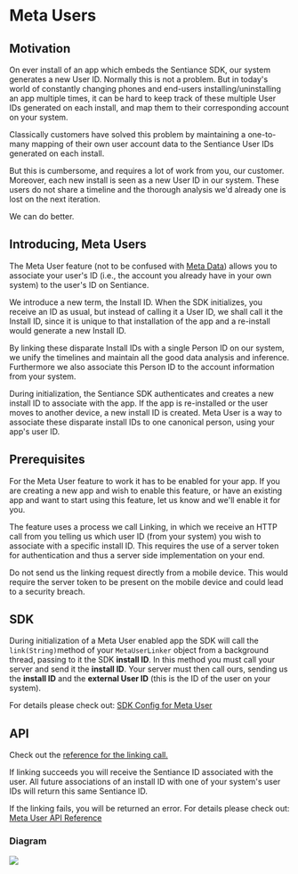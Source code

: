 # Meta Users

## Motivation

On ever install of an app which embeds the Sentiance SDK, our system generates a new User ID. Normally this is not a problem. But in today's world of constantly changing phones and end-users installing/uninstalling an app multiple times, it can be hard to keep track of these multiple User IDs generated on each install, and map them to their corresponding account on your system.

Classically customers have solved this problem by maintaining a one-to-many mapping of their own user account data to the Sentiance User IDs generated on each install.

But this is cumbersome, and requires a lot of work from you, our customer. Moreover, each new install is seen as a new User ID in our system. These users do not share a timeline and the thorough analysis we'd already one is lost on the next iteration.

We can do better.

## Introducing, Meta Users

The Meta User feature \(not to be confused with [Meta Data](../sdk/appendix/custom-user-metadata.md)\) allows you to associate your user's ID \(i.e., the account you already have in your own system\) to the user's ID on Sentiance. 

We introduce a new term, the Install ID. When the SDK initializes, you receive an ID as usual, but instead of calling it a User ID, we shall call it the Install ID, since it is unique to that installation of the app and a re-install would generate a new Install ID.

By linking these disparate Install IDs with a single Person ID on our system, we unify the timelines and maintain all the good data analysis and inference. Furthermore we also associate this Person ID to the account information from your system.

During initialization, the Sentiance SDK authenticates and creates a new install ID to associate with the app. If the app is re-installed or the user moves to another device, a new install ID is created. Meta User is a way to associate these disparate install IDs to one canonical person, using your app's user ID.

## Prerequisites

For the Meta User feature to work it has to be enabled for your app. If you are creating a new app and wish to enable this feature, or have an existing app and want to start using this feature, let us know and we'll enable it for you.

The feature uses a process we call Linking, in which we receive an HTTP call from you telling us which user ID \(from your system\) you wish to associate with a specific install ID. This requires the use of a server token for authentication and thus a server side implementation on your end.

Do not send us the linking request directly from a mobile device. This would require the server token to be present on the mobile device and could lead to a security breach.

## SDK

During initialization of a Meta User enabled app the SDK will call the `link(String)`method of your `MetaUserLinker` object from a background thread, passing to it the SDK **install ID**. In this method you must call your server and send it the **install ID**. Your server must then call ours, sending us the **install ID** and the **external User ID** \(this is the ID of the user on your system\).

For details please check out: [SDK Config for Meta User](../sdk/appendix/meta-users.md#usage)

## API

Check out the [reference for the linking call.](../api-1/rest-api.md#meta-user-link)

If linking succeeds you will receive the Sentiance ID associated with the user. All future associations of an install ID with one of your system's user IDs will return this same Sentiance ID.

If the linking fails, you will be returned an error. For details please check out: [Meta User API Reference](../api-1/rest-api.md#meta-user-link)

### Diagram

![](https://developers.sentiance.com/views/public/docs/assets/rest/MetaUsersScheme.png)

